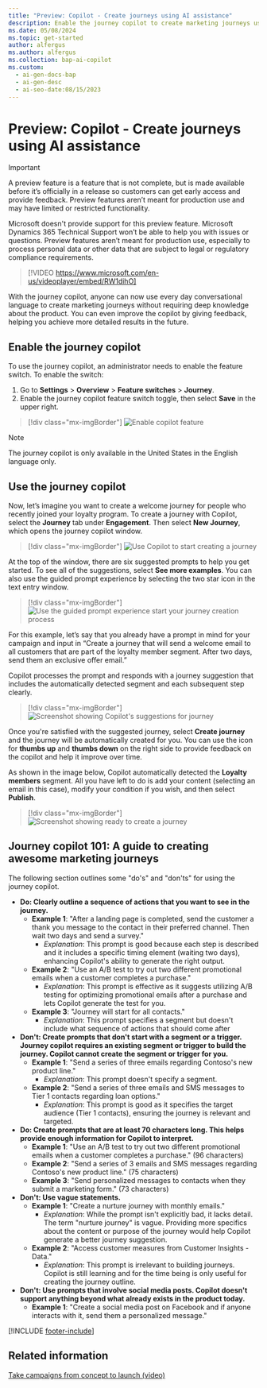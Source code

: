 ```yaml
---
title: "Preview: Copilot - Create journeys using AI assistance"
description: Enable the journey copilot to create marketing journeys using everyday language and provide feedback to improve results.
ms.date: 05/08/2024
ms.topic: get-started
author: alfergus
ms.author: alfergus
ms.collection: bap-ai-copilot
ms.custom:
  - ai-gen-docs-bap
  - ai-gen-desc
  - ai-seo-date:08/15/2023
---
```


# Preview: Copilot - Create journeys using AI assistance

> [!IMPORTANT]
> A preview feature is a feature that is not complete, but is made available before it’s officially in a release so customers can get early access and provide feedback. Preview features aren’t meant for production use and may have limited or restricted functionality.
> 
> Microsoft doesn't provide support for this preview feature. Microsoft Dynamics 365 Technical Support won’t be able to help you with issues or questions. Preview features aren’t meant for production use, especially to process personal data or other data that are subject to legal or regulatory compliance requirements.

> [!VIDEO https://www.microsoft.com/en-us/videoplayer/embed/RW1dihO]

With the journey copilot, anyone can now use every day conversational language to create marketing journeys without requiring deep knowledge about the product. You can even improve the copilot by giving feedback, helping you achieve more detailed results in the future.

## Enable the journey copilot

To use the journey copilot, an administrator needs to enable the feature switch. To enable the switch:
1. Go to **Settings** > **Overview** > **Feature switches** > **Journey**.
1. Enable the journey copilot feature switch toggle, then select **Save** in the upper right.

> [!div class="mx-imgBorder"]
> ![Enable copilot feature](media/real-time-marketing-enable-copilot.png "Enable copilot feature")

> [!NOTE]
> The journey copilot is only available in the United States in the English language only.

## Use the journey copilot

Now, let’s imagine you want to create a welcome journey for people who recently joined your loyalty program. To create a journey with Copilot, select the **Journey** tab under **Engagement**. Then select **New Journey**, which opens the journey copilot window.

> [!div class="mx-imgBorder"]
> ![Use Copilot to start creating a journey](media/real-time-marketing-use-copilot-for-journey-creation.png "[Use Copilot to start creating a journey")

At the top of the window, there are six suggested prompts to help you get started. To see all of the suggestions, select **See more examples**. You can also use the guided prompt experience by selecting the two star icon in the text entry window.

> [!div class="mx-imgBorder"]
> ![Use the guided prompt experience start your journey creation process](media/real-time-marketing-use-prompts-to-get-started.png "Use guided prompt experience to start your journey creation process")

For this example, let’s say that you already have a prompt in mind for your campaign and input in “Create a journey that will send a welcome email to all customers that are part of the loyalty member segment. After two days, send them an exclusive offer email.”

Copilot processes the prompt and responds with a journey suggestion that includes the automatically detected segment and each subsequent step clearly.

> [!div class="mx-imgBorder"]
> ![Screenshot showing Copilot's suggestions for journey](media/real-time-marketing-copilot-suggested-journey-tasks.png "Screenshot showing Copilot's suggestions for journey")

Once you're satisfied with the suggested journey, select **Create journey** and the journey will be automatically created for you. You can use the icon for **thumbs up** and **thumbs down** on the right side to provide feedback on the copilot and help it improve over time.

As shown in the image below, Copilot automatically detected the **Loyalty members** segment. All you have left to do is add your content (selecting an email in this case), modify your condition if you wish, and then select **Publish**.

> [!div class="mx-imgBorder"]
> ![Screenshot showing ready to create a journey](media/real-time-marketing-ready-to-create-journey.png "Screenshot showing ready to create a journey")

## Journey copilot 101: A guide to creating awesome marketing journeys

The following section outlines some "do's" and "don'ts" for using the journey copilot.

- **Do: Clearly outline a sequence of actions that you want to see in the journey.**
    - **Example 1**: "After a landing page is completed, send the customer a thank you message to the contact in their preferred channel. Then wait two days and send a survey."
        - *Explanation*: This prompt is good because each step is described and it includes a specific timing element (waiting two days), enhancing Copilot's ability to generate the right output.
    - **Example 2**: "Use an A/B test to try out two different promotional emails when a customer completes a purchase."
        - *Explanation*: This prompt is effective as it suggests utilizing A/B testing for optimizing promotional emails after a purchase and lets Copilot generate the test for you.
    - **Example 3**: "Journey will start for all contacts."
        - *Explanation*: This prompt specifies a segment but doesn't include what sequence of actions that should come after
- **Don't: Create prompts that don't start with a segment or a trigger. Journey copilot requires an existing segment or trigger to build the journey. Copilot cannot create the segment or trigger for you.**
    - **Example 1**: "Send a series of three emails regarding Contoso's new product line."
        - *Explanation*: This prompt doesn't specify a segment.
    - **Example 2**: "Send a series of three emails and SMS messages to Tier 1 contacts regarding loan options."
        - *Explanation*:  This prompt is good as it specifies the target audience (Tier 1 contacts), ensuring the journey is relevant and targeted.
- **Do: Create prompts that are at least 70 characters long. This helps provide enough information for Copilot to interpret.**
    - **Example 1**: "Use an A/B test to try out two different promotional emails when a customer completes a purchase." (96 characters)
    - **Example 2**: "Send a series of 3 emails and SMS messages regarding Contoso's new product line." (75 characters)
    - **Example 3**: "Send personalized messages to contacts when they submit a marketing form." (73 characters)
- **Don't: Use vague statements.**
    - **Example 1**: "Create a nurture journey with monthly emails."
        - *Explanation*: While the prompt isn't explicitly bad, it lacks detail. The term "nurture journey" is vague. Providing more specifics about the content or purpose of the journey would help Copilot generate a better journey suggestion.
    - **Example 2**: "Access customer measures from Customer Insights - Data."
        - *Explanation*: This prompt is irrelevant to building journeys. Copilot is still learning and for the time being is only useful for creating the journey outline.
- **Don't: Use prompts that involve social media posts. Copilot doesn't support anything beyond what already exists in the product today.**
    - **Example 1**: "Create a social media post on Facebook and if anyone interacts with it, send them a personalized message."

[!INCLUDE [footer-include](./includes/footer-banner.md)]

## Related information

[Take campaigns from concept to launch (video)](https://youtu.be/tgHOPefdYzA)

